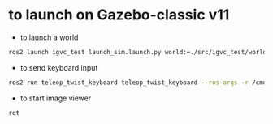# to launch on Gazebo-classic v11

 - to launch a world
 ```bash
ros2 launch igvc_test launch_sim.launch.py world:=./src/igvc_test/worlds/obstacles.world

```

 - to send keyboard input
```bash
ros2 run teleop_twist_keyboard teleop_twist_keyboard --ros-args -r /cmd_vel:=/diff_cont/cmd_vel_unstamped
```

 - to start image viewer
 ```bash
rqt
```


